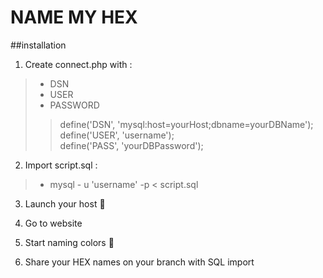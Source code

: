 # NAME MY HEX

##installation
1. Create connect.php with :  
>* DSN
>* USER
>* PASSWORD
>>define('DSN', 'mysql:host=yourHost;dbname=yourDBName');  
  define('USER', 'username');  
  define('PASS', 'yourDBPassword');  
  
2. Import script.sql :
>* mysql - u 'username' -p < script.sql

3. Launch your host :rocket:

4. Go to website

5. Start naming colors :tada:

6. Share your HEX names on your branch with SQL import
